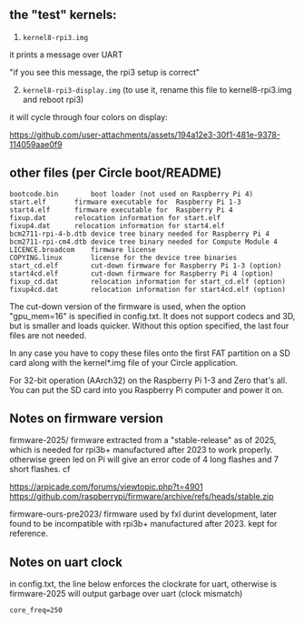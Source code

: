 
## the "test" kernels:

1. `kernel8-rpi3.img`

it prints a message over UART

"if you see this message, the rpi3 setup is correct"

2. `kernel8-rpi3-display.img`
(to use it, rename this file to kernel8-rpi3.img and reboot rpi3)

it will cycle through four colors on display:

https://github.com/user-attachments/assets/194a12e3-30f1-481e-9378-114059aae0f9

## other files (per Circle boot/README)
	
	bootcode.bin		boot loader (not used on Raspberry Pi 4)
	start.elf		firmware executable for  Raspberry Pi 1-3
	start4.elf		firmware executable for  Raspberry Pi 4
	fixup.dat		relocation information for start.elf
	fixup4.dat		relocation information for start4.elf
	bcm2711-rpi-4-b.dtb	device tree binary needed for Raspberry Pi 4
	bcm2711-rpi-cm4.dtb	device tree binary needed for Compute Module 4
	LICENCE.broadcom	firmware license
	COPYING.linux		license for the device tree binaries
	start_cd.elf		cut-down firmware for Raspberry Pi 1-3 (option)
	start4cd.elf		cut-down firmware for Raspberry Pi 4 (option)
	fixup_cd.dat		relocation information for start_cd.elf (option)
	fixup4cd.dat		relocation information for start4cd.elf (option)

The cut-down version of the firmware is used, when the option "gpu_mem=16" is
specified in config.txt. It does not support codecs and 3D, but is smaller and
loads quicker. Without this option specified, the last four files are not
needed.

In any case you have to copy these files onto the first FAT partition on a SD
card along with the kernel*.img file of your Circle application.

For 32-bit operation (AArch32) on the Raspberry Pi 1-3 and Zero that's all. You
can put the SD card into you Raspberry Pi computer and power it on.

## Notes on firmware version

firmware-2025/ firmware extracted from a "stable-release" as of 2025, which is needed for rpi3b+ manufactured after 2023 to work properly. otherwise green led on Pi will give an error code of 4 long flashes and 7 short flashes. cf 

https://arpicade.com/forums/viewtopic.php?t=4901
https://github.com/raspberrypi/firmware/archive/refs/heads/stable.zip

firmware-ours-pre2023/ firmware used by fxl durint development, later found to be incompatible with rpi3b+ manufactured after 2023. kept for reference.

## Notes on uart clock 

in config.txt, the line below enforces the clockrate for uart, otherwise is firmware-2025 will output garbage over uart (clock mismatch) 
```
core_freq=250
```
